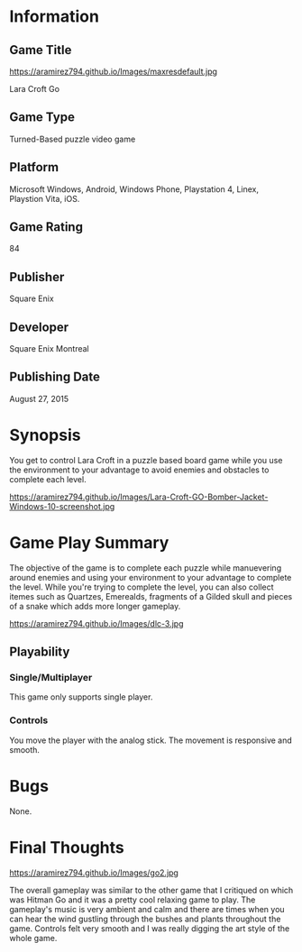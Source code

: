 # Information
## Game Title
https://aramirez794.github.io/Images/maxresdefault.jpg 

Lara Croft Go
## Game Type
Turned-Based puzzle video game
## Platform
Microsoft Windows, Android, Windows Phone, Playstation 4, Linex, Playstion Vita, iOS.
## Game Rating
84
## Publisher
Square Enix
## Developer
Square Enix Montreal
## Publishing Date
August 27, 2015
# Synopsis
You get to control Lara Croft in a puzzle based board game while you use the environment to your advantage to avoid 
enemies and obstacles to complete each level.

https://aramirez794.github.io/Images/Lara-Croft-GO-Bomber-Jacket-Windows-10-screenshot.jpg


# Game Play Summary
The objective of the game is to complete each puzzle while manuevering around enemies and using your environment 
to your advantage to complete the level. While you're trying to complete the level, you can also collect itemes such as 
Quartzes, Emerealds, fragments of a Gilded skull  and pieces of a snake which adds more longer gameplay.

https://aramirez794.github.io/Images/dlc-3.jpg

## Playability
### Single/Multiplayer
This game only supports single player.

### Controls
You move the player with the analog stick. The movement is responsive and smooth. 
# Bugs
None.
# Final Thoughts
https://aramirez794.github.io/Images/go2.jpg

The overall gameplay was similar to the other game that I critiqued on which was Hitman Go and it was 
a pretty cool relaxing game to play. The gameplay's music is very ambient and calm and there are times 
when you can hear the wind gustling through the bushes and plants throughout the game. Controls felt
very smooth and I was really digging the art style of the whole game.
